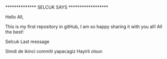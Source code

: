 
**************   SELCUK SAYS  ******************

Hello All,

This is my first repository in gitHub, I am so happy sharing it with you all!
All the best!

Selcuk
Last message


Simdi de ikinci commiti yapacagiz
Hayirli olsun
